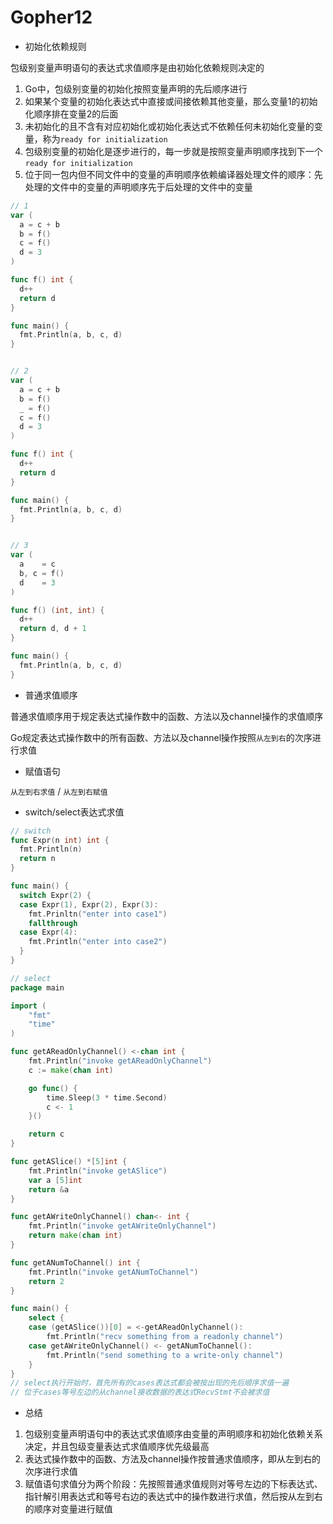 # Gopher12

- 初始化依赖规则

包级别变量声明语句的表达式求值顺序是由初始化依赖规则决定的
1. Go中，包级别变量的初始化按照变量声明的先后顺序进行
2. 如果某个变量的初始化表达式中直接或间接依赖其他变量，那么变量1的初始化顺序排在变量2的后面
3. 未初始化的且不含有对应初始化或初始化表达式不依赖任何未初始化变量的变量，称为`ready for initialization`
4. 包级别变量的初始化是逐步进行的，每一步就是按照变量声明顺序找到下一个`ready for initialization`
5. 位于同一包内但不同文件中的变量的声明顺序依赖编译器处理文件的顺序：先处理的文件中的变量的声明顺序先于后处理的文件中的变量
```go
// 1
var (
  a = c + b
  b = f()
  c = f()
  d = 3
)

func f() int {
  d++
  return d
}

func main() {
  fmt.Println(a, b, c, d)
}


// 2
var (
  a = c + b
  b = f()
  _ = f()
  c = f()
  d = 3
)

func f() int {
  d++
  return d
}

func main() {
  fmt.Println(a, b, c, d)
}


// 3
var (
  a    = c
  b, c = f()
  d    = 3
)

func f() (int, int) {
  d++
  return d, d + 1
}

func main() {
  fmt.Println(a, b, c, d)
}
```

- 普通求值顺序

普通求值顺序用于规定表达式操作数中的函数、方法以及channel操作的求值顺序

Go规定表达式操作数中的所有函数、方法以及channel操作按照`从左到右`的次序进行求值

- 赋值语句

`从左到右求值`  / `从左到右赋值`

- switch/select表达式求值
```go
// switch
func Expr(n int) int {
  fmt.Println(n)
  return n
}

func main() {
  switch Expr(2) {
  case Expr(1), Expr(2), Expr(3):
    fmt.Prinltn("enter into case1")
    fallthrough
  case Expr(4):
    fmt.Println("enter into case2")
  }
}
```

```go
// select
package main

import (
	"fmt"
	"time"
)

func getAReadOnlyChannel() <-chan int {
	fmt.Println("invoke getAReadOnlyChannel")
	c := make(chan int)

	go func() {
		time.Sleep(3 * time.Second)
		c <- 1
	}()

	return c
}

func getASlice() *[5]int {
	fmt.Println("invoke getASlice")
	var a [5]int
	return &a
}

func getAWriteOnlyChannel() chan<- int {
	fmt.Println("invoke getAWriteOnlyChannel")
	return make(chan int)
}

func getANumToChannel() int {
	fmt.Println("invoke getANumToChannel")
	return 2
}

func main() {
	select {
	case (getASlice())[0] = <-getAReadOnlyChannel():
		fmt.Println("recv something from a readonly channel")
	case getAWriteOnlyChannel() <- getANumToChannel():
		fmt.Println("send something to a write-only channel")
	}
}
// select执行开始时，首先所有的cases表达式都会被按出现的先后顺序求值一遍
// 位于cases等号左边的从channel接收数据的表达式RecvStmt不会被求值
```

- 总结
1. 包级别变量声明语句中的表达式求值顺序由变量的声明顺序和初始化依赖关系决定，并且包级变量表达式求值顺序优先级最高
2. 表达式操作数中的函数、方法及channel操作按普通求值顺序，即从左到右的次序进行求值
3. 赋值语句求值分为两个阶段：先按照普通求值规则对等号左边的下标表达式、指针解引用表达式和等号右边的表达式中的操作数进行求值，然后按从左到右的顺序对变量进行赋值